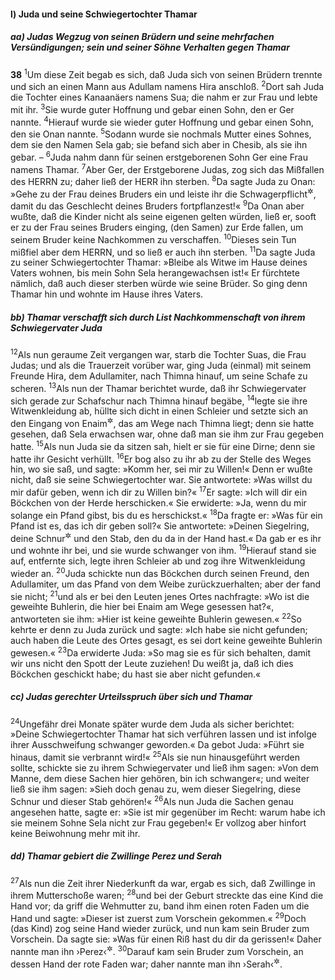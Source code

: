 #### l) Juda und seine Schwiegertochter Thamar

##### aa) Judas Wegzug von seinen Brüdern und seine mehrfachen Versündigungen; sein und seiner Söhne Verhalten gegen Thamar

__38__
<sup>1</sup>Um diese Zeit begab es sich, daß Juda sich von seinen Brüdern trennte und sich an einen Mann aus Adullam namens Hira anschloß.
<sup>2</sup>Dort sah Juda die Tochter eines Kanaanäers namens Sua; die nahm er zur Frau und lebte mit ihr.
<sup>3</sup>Sie wurde guter Hoffnung und gebar einen Sohn, den er Ger nannte.
<sup>4</sup>Hierauf wurde sie wieder guter Hoffnung und gebar einen Sohn, den sie Onan nannte.
<sup>5</sup>Sodann wurde sie nochmals Mutter eines Sohnes, dem sie den Namen Sela gab; sie befand sich aber in Chesib, als sie ihn gebar. –
<sup>6</sup>Juda nahm dann für seinen erstgeborenen Sohn Ger eine Frau namens Thamar.
<sup>7</sup>Aber Ger, der Erstgeborene Judas, zog sich das Mißfallen des HERRN zu; daher ließ der HERR ihn sterben.
<sup>8</sup>Da sagte Juda zu Onan: »Gehe zu der Frau deines Bruders ein und leiste ihr die Schwagerpflicht<sup title="= vollziehe mit ihr die Schwagerehe; vgl. 5.Mose 25,5-10">&#x2732;</sup>, damit du das Geschlecht deines Bruders fortpflanzest!«
<sup>9</sup>Da Onan aber wußte, daß die Kinder nicht als seine eigenen gelten würden, ließ er, sooft er zu der Frau seines Bruders einging, (den Samen) zur Erde fallen, um seinem Bruder keine Nachkommen zu verschaffen.
<sup>10</sup>Dieses sein Tun mißfiel aber dem HERRN, und so ließ er auch ihn sterben.
<sup>11</sup>Da sagte Juda zu seiner Schwiegertochter Thamar: »Bleibe als Witwe im Hause deines Vaters wohnen, bis mein Sohn Sela herangewachsen ist!« Er fürchtete nämlich, daß auch dieser sterben würde wie seine Brüder. So ging denn Thamar hin und wohnte im Hause ihres Vaters.

##### bb) Thamar verschafft sich durch List Nachkommenschaft von ihrem Schwiegervater Juda

<sup>12</sup>Als nun geraume Zeit vergangen war, starb die Tochter Suas, die Frau Judas; und als die Trauerzeit vorüber war, ging Juda (einmal) mit seinem Freunde Hira, dem Adullamiter, nach Thimna hinauf, um seine Schafe zu scheren.
<sup>13</sup>Als nun der Thamar berichtet wurde, daß ihr Schwiegervater sich gerade zur Schafschur nach Thimna hinauf begäbe,
<sup>14</sup>legte sie ihre Witwenkleidung ab, hüllte sich dicht in einen Schleier und setzte sich an den Eingang von Enaim<sup title="d.h. Zweibrunn">&#x2732;</sup>, das am Wege nach Thimna liegt; denn sie hatte gesehen, daß Sela erwachsen war, ohne daß man sie ihm zur Frau gegeben hatte.
<sup>15</sup>Als nun Juda sie da sitzen sah, hielt er sie für eine Dirne; denn sie hatte ihr Gesicht verhüllt.
<sup>16</sup>Er bog also zu ihr ab zu der Stelle des Weges hin, wo sie saß, und sagte: »Komm her, sei mir zu Willen!« Denn er wußte nicht, daß sie seine Schwiegertochter war. Sie antwortete: »Was willst du mir dafür geben, wenn ich dir zu Willen bin?«
<sup>17</sup>Er sagte: »Ich will dir ein Böckchen von der Herde herschicken.« Sie erwiderte: »Ja, wenn du mir solange ein Pfand gibst, bis du es herschickst.«
<sup>18</sup>Da fragte er: »Was für ein Pfand ist es, das ich dir geben soll?« Sie antwortete: »Deinen Siegelring, deine Schnur<sup title="= Halskette">&#x2732;</sup> und den Stab, den du da in der Hand hast.« Da gab er es ihr und wohnte ihr bei, und sie wurde schwanger von ihm.
<sup>19</sup>Hierauf stand sie auf, entfernte sich, legte ihren Schleier ab und zog ihre Witwenkleidung wieder an.
<sup>20</sup>Juda schickte nun das Böckchen durch seinen Freund, den Adullamiter, um das Pfand von dem Weibe zurückzuerhalten; aber der fand sie nicht;
<sup>21</sup>und als er bei den Leuten jenes Ortes nachfragte: »Wo ist die geweihte Buhlerin, die hier bei Enaim am Wege gesessen hat?«, antworteten sie ihm: »Hier ist keine geweihte Buhlerin gewesen.«
<sup>22</sup>So kehrte er denn zu Juda zurück und sagte: »Ich habe sie nicht gefunden; auch haben die Leute des Ortes gesagt, es sei dort keine geweihte Buhlerin gewesen.«
<sup>23</sup>Da erwiderte Juda: »So mag sie es für sich behalten, damit wir uns nicht den Spott der Leute zuziehen! Du weißt ja, daß ich dies Böckchen geschickt habe; du hast sie aber nicht gefunden.«

##### cc) Judas gerechter Urteilsspruch über sich und Thamar

<sup>24</sup>Ungefähr drei Monate später wurde dem Juda als sicher berichtet: »Deine Schwiegertochter Thamar hat sich verführen lassen und ist infolge ihrer Ausschweifung schwanger geworden.« Da gebot Juda: »Führt sie hinaus, damit sie verbrannt wird!«
<sup>25</sup>Als sie nun hinausgeführt werden sollte, schickte sie zu ihrem Schwiegervater und ließ ihm sagen: »Von dem Manne, dem diese Sachen hier gehören, bin ich schwanger«; und weiter ließ sie ihm sagen: »Sieh doch genau zu, wem dieser Siegelring, diese Schnur und dieser Stab gehören!«
<sup>26</sup>Als nun Juda die Sachen genau angesehen hatte, sagte er: »Sie ist mir gegenüber im Recht: warum habe ich sie meinem Sohne Sela nicht zur Frau gegeben!« Er vollzog aber hinfort keine Beiwohnung mehr mit ihr.

##### dd) Thamar gebiert die Zwillinge Perez und Serah

<sup>27</sup>Als nun die Zeit ihrer Niederkunft da war, ergab es sich, daß Zwillinge in ihrem Mutterschoße waren;
<sup>28</sup>und bei der Geburt streckte das eine Kind die Hand vor; da griff die Wehmutter zu, band ihm einen roten Faden um die Hand und sagte: »Dieser ist zuerst zum Vorschein gekommen.«
<sup>29</sup>Doch (das Kind) zog seine Hand wieder zurück, und nun kam sein Bruder zum Vorschein. Da sagte sie: »Was für einen Riß hast du dir da gerissen!« Daher nannte man ihn ›Perez‹<sup title="d.h. Riß">&#x2732;</sup>.
<sup>30</sup>Darauf kam sein Bruder zum Vorschein, an dessen Hand der rote Faden war; daher nannte man ihn ›Serah‹<sup title="d.h. Glanz, rot">&#x2732;</sup>.